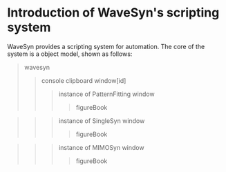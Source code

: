 Introduction of WaveSyn's scripting system
======
WaveSyn provides a scripting system for automation. The core of the system is a object model, shown as follows:
>wavesyn
>>console
>>clipboard
>>window[id]
>>>instance of PatternFitting window
>>>>figureBook

>>>instance of SingleSyn window
>>>>figureBook

>>>instance of MIMOSyn window
>>>>figureBook

